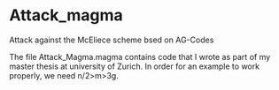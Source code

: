 # Attack_magma
Attack against the McEliece scheme bsed on AG-Codes

The file Attack_Magma.magma contains code that I wrote as part of my master thesis at university of Zurich.
In order for an example to work properly, we need n/2>m>3g.
